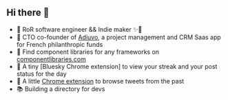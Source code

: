 ## Hi there 👋

- 💎 RoR software engineer && Indie maker ✨🌱
- 🤝 CTO co-founder of <a href="https://www.adiuvo.app/">Adiuvo</a>, a project management and CRM Saas app for French philanthropic funds
- 🤖 Find component libraries for any frameworks on [componentlibraries.com](https://componentlibraries.com/)
- 🦋 A tiny [Bluesky Chrome extension] to view your streak and your post status for the day
- 🚀 A little [Chrome extension](https://www.producthunt.com/posts/time-machine-x) to browse tweets from the past
- 📚 Building a directory for devs
